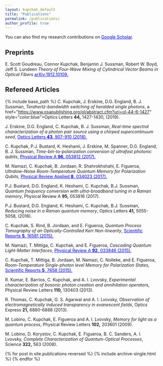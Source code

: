 ```yaml
---
layout: kupchak_default
title: "Publications"
permalink: /publications/
author_profile: true
---
```


You can also find my research contributions on <a href="https://scholar.google.ca/citations?user=lqDWDJcAAAAJ&hl=en&oi=ao" style="color:blue">Google Scholar</a>.

## Preprints

E. Scott Goudreau, Connor Kupchak, Benjamin J. Sussman, Robert W. Boyd, Jeff S. Lundeen
<i>Theory of Four-Wave Mixing of Cylindrical Vector Beams in Optical Fibers</i> <a href="https://arxiv.org/abs/1912.10109" style="color:blue">arXiv:1912.10109.</a> 

## Refereed Articles

{% include base_path %}
C. Kupchak, J. Erskine, D.G. England,  B. J. Sussman,
<i>Terahertz-bandwidth switching of heralded single photons</i>, a href="https://www.osapublishing.org/ol/abstract.cfm?uri=ol-44-6-1427" style="color:blue">Optics Letters <b>44,</b> 1427-1430, (2019).</a>


J. Erskine, D.G. England, C. Kupchak, B. J. Sussman,
<i>Real-time spectral characterization of a photon pair source using a chirped supercontinuum seed</i>, <a href="https://doi.org/10.1364/OL.44.001427" style="color:blue">Optics Letters <b>43,</b> 907-910 (2018).</a>

C. Kupchak, P.J. Bustard, K. Heshami, J. Erskine, M. Spanner, D.G. England, B. J. Sussman,
<i>Time-bin-to-polarization conversion of ultrafast photonic qubits</i>,  <a href="https://journals.aps.org/pra/abstract/10.1103/PhysRevA.96.053812" style="color:blue">Physical Review A <b>96,</b> 053812 (2017).</a>

M. Namazi, C. Kupchak, B. Jordaan, R. Shahrokhshahi, E. Figueroa,
<i>Ultralow-Noise Room-Temperature Quantum Memory for Polarization Qubits</i>, <a href="https://journals.aps.org/prapplied/abstract/10.1103/PhysRevApplied.8.034023" style="color:blue">Physical Review Applied <b>8,</b> 034023 (2017).</a>


P.J. Bustard, D.G. England, K. Heshami, C. Kupchak, B.J. Sussman,
<i>Quantum frequency conversion with ultra-broadband tuning in a Raman memory</i>, Physical Review A <b>95,</b> 053816 (2017).
  
P.J. Bustard, D.G. England, K. Heshami, C. Kupchak, B.J. Sussman,
<i>Reducing noise in a Raman quantum memory</i>, Optics Letters <b>41,</b> 5055-5058, (2016).

C. Kupchak, S. Rind, B. Jordaan, and E. Figueroa, 
<i>Quantum Process Tomography of an Optically-Controlled Kerr Non-linearity</i>, <a href="https://www.nature.com/articles/srep16581" style="color:blue">Scientific Reports <b>5,</b> 16581 (2015).</a>


M. Namazi,  T. Mittiga, C. Kupchak, and E. Figueroa, 
<i>Cascading Quantum Light-Matter Interfaces</i>, <a href="https://journals.aps.org/pra/abstract/10.1103/PhysRevA.92.033846" style="color:blue">Physical Review A <b>92,</b> 033846 (2015).</a>


C. Kupchak, T. Mittiga, B. Jordaan, M. Namazi, C.  Nolleke, and E. Figueroa, 
<i>Room-Temperature Single-photon level Memory for Polarization States</i>, <a href="https://www.nature.com/articles/srep07658" style="color:blue">Scientific Reports <b>5,</b> 7658 (2015).</a>


R. Kumar, E. Barrios, C. Kupchak, and A. I. Lvovsky, 
<i>Experimental characterization of bosonic photon creation and annihilation operators</i>, Physical Review Letters <b>110,</b> 130403 (2013). 

R. Thomas, C. Kupchak, G. S. Agarwal and A. I. Lvovsky, 
<i>Observation of electromagnetically induced transparency in evanescent fields</i>, Optics Express <b>21,</b> 6880-6888 (2013). 


M.  Lobino, C. Kupchak, E. Figueroa and A. I. Lvovsky, 
<i>Memory for light as a quantum process</i>, Physical Review Letters <b>102,</b> 203601 (2009). 

M. Lobino, D. Korystov, C. Kupchak, E. Figueroa, B. C. Sanders, A. I.  Lvovsky, 
<i>Complete Characterization of Quantum-Optical Processes</i>, Science <b>322,</b> 563 (2008).

{% for post in site.publications reversed %}
  {% include archive-single.html %}
{% endfor %}
